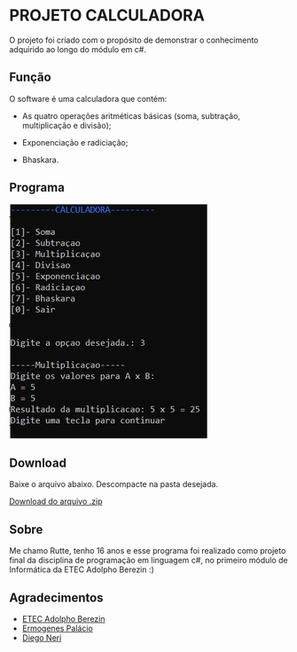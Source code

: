 # PROJETO CALCULADORA

O projeto foi criado com o propósito de demonstrar o conhecimento adquirido ao longo do módulo em c#.


## Função

O software é uma calculadora que contém:

- As quatro operações aritméticas básicas (soma, subtração, multiplicação e divisão);

- Exponenciação e radiciação;

- Bhaskara.

## Programa 

![Tela do programa](tela.png)

## Download

Baixe o arquivo abaixo. Descompacte na pasta desejada.

[Download do arquivo .zip](dist/ProjetoCalculadora.zip)


## Sobre

Me chamo Rutte, tenho 16 anos e esse programa foi realizado como projeto final da disciplina de programação em linguagem c#, no primeiro módulo de Informática da ETEC Adolpho Berezin :)


## Agradecimentos

- [ETEC Adolpho Berezin](https://eteab.com.br/cms/)
- [Ermogenes Palácio](https://github.com/ermogenes)
- [Diego Neri](https://github.com/diegoneri)